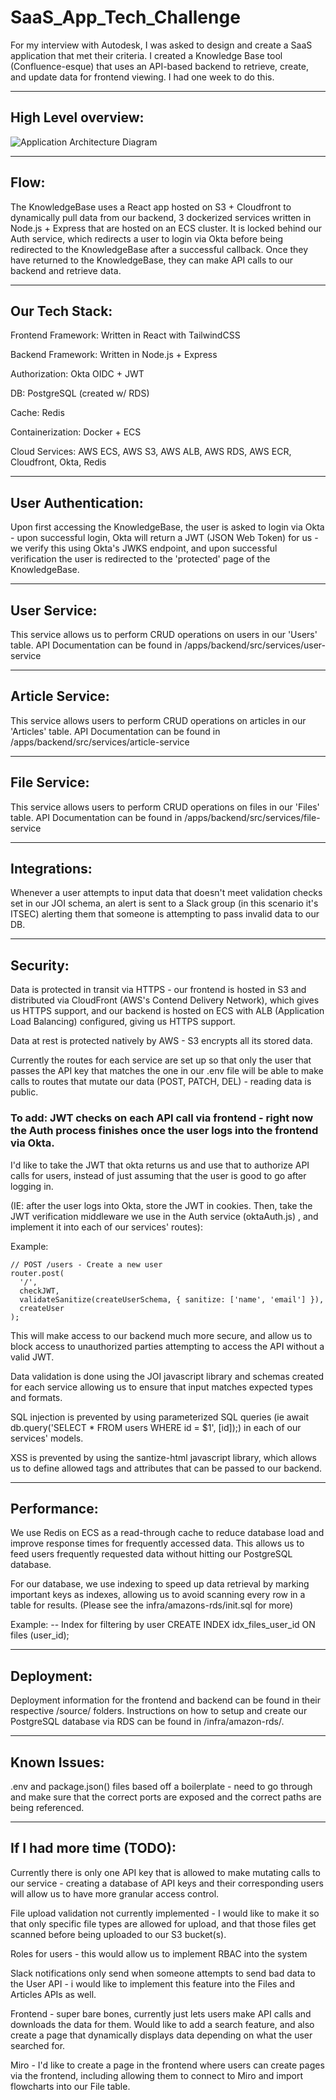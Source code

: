 # SaaS_App_Tech_Challenge
For my interview with Autodesk, I was asked to design and create a SaaS application that met their criteria. I created a Knowledge Base tool (Confluence-esque) that uses an API-based backend to retrieve, create, and update data for frontend viewing. I had one week to do this.

---------------------------------------------------------

## High Level overview:

![Application Architecture Diagram](https://github.com/user-attachments/assets/ec32d0ae-a2f4-4bc8-94c5-c91508b63ad8)


---------------------------------------------------------

## Flow:

The KnowledgeBase uses a React app hosted on S3 + Cloudfront to dynamically pull data from our backend, 3 dockerized services written in Node.js + Express that are hosted on an ECS cluster. 
It is locked behind our Auth service, which redirects a user to login via Okta before being redirected to the KnowledgeBase after a successful callback. 
Once they have returned to the KnowledgeBase, they can make API calls to our backend and retrieve data.

---------------------------------------------------------


## Our Tech Stack:

Frontend Framework: Written in React with TailwindCSS

Backend Framework: Written in Node.js + Express

Authorization:	Okta OIDC + JWT

DB:	PostgreSQL (created w/ RDS)

Cache:	Redis

Containerization:	Docker + ECS

Cloud Services:	AWS ECS, AWS S3, AWS ALB, AWS RDS, AWS ECR, Cloudfront, Okta, Redis

---------------------------------------------------------

## User Authentication:

Upon first accessing the KnowledgeBase, the user is asked to login via Okta - upon successful login, Okta will return a JWT (JSON Web Token) for us - we verify this using Okta's JWKS endpoint, and upon successful verification the user is redirected to the 'protected' page of the KnowledgeBase.

---------------------------------------------------------

## User Service:

This service allows us to perform CRUD operations on users in our 'Users' table. API Documentation can be found in /apps/backend/src/services/user-service

---------------------------------------------------------

## Article Service:

This service allows users to perform CRUD operations on articles in our 'Articles' table. API Documentation can be found in /apps/backend/src/services/article-service

---------------------------------------------------------

## File Service:

This service allows users to perform CRUD operations on files in our 'Files' table. API Documentation can be found in /apps/backend/src/services/file-service

---------------------------------------------------------

## Integrations:

Whenever a user attempts to input data that doesn't meet validation checks set in our JOI schema, an alert is sent to a Slack group (in this scenario it's ITSEC) alerting them that someone is attempting to pass invalid data to our DB.

---------------------------------------------------------

## Security:

Data is protected in transit via HTTPS - our frontend is hosted in S3 and distributed via CloudFront (AWS's Contend Delivery Network), which gives us HTTPS support, and our backend is hosted on ECS with ALB (Application Load Balancing) configured, giving us HTTPS support.

Data at rest is protected natively by AWS - S3 encrypts all its stored data.

Currently the routes for each service are set up so that only the user that passes the API key that matches the one in our .env file will be able to make calls to routes that mutate our data (POST, PATCH, DEL) - reading data is public.

### To add: JWT checks on each API call via frontend - right now the Auth process finishes once the user logs into the frontend via Okta.
I'd like to take the JWT that okta returns us and use that to authorize API calls for users, instead of just assuming that the user is good to go after logging in.

(IE: after the user logs into Okta, store the JWT in cookies. Then, take the JWT verification middleware we use in the Auth service (oktaAuth.js) , and implement it into each of our services' routes):

Example:
```
// POST /users - Create a new user
router.post(
  '/',
  checkJWT,
  validateSanitize(createUserSchema, { sanitize: ['name', 'email'] }),
  createUser
);
```
This will make access to our backend much more secure, and allow us to block access to unauthorized parties attempting to access the API without a valid JWT.

Data validation is done using the JOI javascript library and schemas created for each service allowing us to ensure that input matches expected types and formats.

SQL injection is prevented by using parameterized SQL queries (ie await db.query('SELECT * FROM users WHERE id = $1', [id]);) in each of our services' models.

XSS is prevented by using the santize-html javascript library, which allows us to define allowed tags and attributes that can be passed to our backend.

---------------------------------------------------------

## Performance:

We use Redis on ECS as a read-through cache to reduce database load and improve response times for frequently accessed data. This allows us to feed users frequently requested data without hitting our PostgreSQL database.

For our database, we use indexing to speed up data retrieval by marking important keys as indexes, allowing us to avoid scanning every row in a table for results. (Please see the infra/amazons-rds/init.sql for more)

Example:
-- Index for filtering by user
CREATE INDEX idx_files_user_id ON files (user_id);


---------------------------------------------------------

## Deployment: 

Deployment information for the frontend and backend can be found in their respective /source/ folders. Instructions on how to setup and create our PostgreSQL database via RDS can be found in /infra/amazon-rds/.

---------------------------------------------------------

## Known Issues:

.env and package.json() files based off a boilerplate - need to go through and make sure that the correct ports are exposed and the correct paths are being referenced.

---------------------------------------------------------

## If I had more time (TODO):

Currently there is only one API key that is allowed to make mutating calls to our service - creating a database of API keys and their corresponding users will allow us to have more granular access control.

File upload validation not currently implemented - I would like to make it so that only specific file types are allowed for upload, and that those files get scanned before being uploaded to our S3 bucket(s).

Roles for users - this would allow us to implement RBAC into the system

Slack notifications only send when someone attempts to send bad data to the User API - i would like to implement this feature into the Files and Articles APIs as well.

Frontend - super bare bones, currently just lets users make API calls and downloads the data for them. Would like to add a search feature, and also create a page that dynamically displays data depending on what the user searched for.

Miro - I'd like to create a page in the frontend where users can create pages via the frontend, including allowing them to connect to Miro and import flowcharts into our File table.


